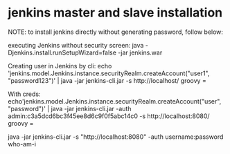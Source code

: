 <h1>jenkins master and slave installation </h1>

NOTE: to install jenkins directly without generating password, follow below:

executing Jenkins without security screen:
java -Djenkins.install.runSetupWizard=false -jar jenkins.war 


Creating user in Jenkins by cli:
echo 'jenkins.model.Jenkins.instance.securityRealm.createAccount("user1", "password123")' |
java -jar jenkins-cli.jar -s http://localhost/ groovy =

With creds:
echo'jenkins.model.Jenkins.instance.securityRealm.createAccount("user", "password")' | java -jar jenkins-cli.jar -auth admin:c3a5dcd6bc3f45ee8d6c9f0f5abc14c0 -s http://localhost:8080/ groovy =


java -jar jenkins-cli.jar -s "http://localhost:8080" -auth username:password who-am-i
